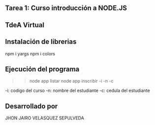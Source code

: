## Tarea 1: Curso introducción a NODE.JS

## TdeA Virtual

## Instalación de librerias

npm i yargs
npm i colors

## Ejecución del programa

> > node app listar
> > node app inscribir -i -n -c

-i: codigo del curso
-n: nombre del estudiante
-c: cedula del estudiante

## Desarrollado por

JHON JAIRO VELASQUEZ SEPULVEDA

